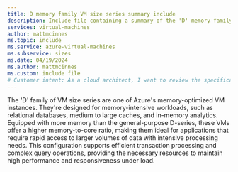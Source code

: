 ```yaml
---
title: D memory family VM size series summary include
description: Include file containing a summary of the 'D' memory family.
services: virtual-machines
author: mattmcinnes
ms.topic: include
ms.service: azure-virtual-machines
ms.subservice: sizes
ms.date: 04/19/2024
ms.author: mattmcinnes
ms.custom: include file
# Customer intent: As a cloud architect, I want to review the specifications of the 'D' memory family VM sizes, so that I can determine their suitability for memory-intensive workloads in my applications.
---
```

The 'D' family of VM size series are one of Azure's memory-optimized VM instances. They're designed for memory-intensive workloads, such as relational databases, medium to large caches, and in-memory analytics. Equipped with more memory than the general-purpose D-series, these VMs offer a higher memory-to-core ratio, making them ideal for applications that require rapid access to larger volumes of data with intensive processing needs. This configuration supports efficient transaction processing and complex query operations, providing the necessary resources to maintain high performance and responsiveness under load.